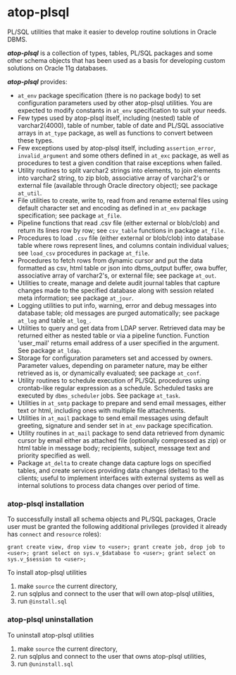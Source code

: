# atop-plsql

PL/SQL utilities that make it easier to develop routine solutions in Oracle DBMS.

***atop-plsql*** is a collection of types, tables, PL/SQL packages and some other schema objects that has been used as a basis for developing custom solutions on Oracle 11g databases.

***atop-plsql*** provides:

* `at_env` package specification (there is no package body) to set configuration parameters used by other atop-plsql utilities. You are expected to modify constants in `at_env` specification to suit your needs.
* Few types used by atop-plsql itself, including (nested) table of varchar2(4000), table of number, table of date and PL/SQL associative arrays in `at_type` package, as well as functions to convert between these types.
* Few exceptions used by atop-plsql itself, including `assertion_error`, `invalid_argument` and some others defined in `at_exc` package, as well as procedures to test a given condition that raise exceptions when failed.
* Utility routines to split varchar2 strings into elements, to join elements into varchar2 string, to zip blob, associative array of varchar2's or external file (available through Oracle directory object); see package `at_util`.
* File utilities to create, write to, read from and rename external files using default character set and encoding as defined in `at_env` package specification; see package `at_file`.
* Pipeline functions that read .csv file (either external or blob/clob) and return its lines row by row; see `csv_table` functions in package `at_file`.
* Procedures to load `.csv` file (either external or blob/clob) into database table where rows represent lines, and columns contain individual values; see `load_csv` procedures in package `at_file`.
* Procedures to fetch rows from dynamic cursor and put the data formatted as csv, html table or json into dbms_output buffer, owa buffer, associative array of varchar2's, or external file; see package `at_out`.
* Utilities to create, manage and delete audit journal tables that capture changes made to the specified database along with session related meta information; see package `at_jour`.
* Logging utilities to put info, warning, error and debug messages into database table; old messages are purged automatically; see package `at_log` and table `at_log_`.
* Utilities to query and get data from LDAP server. Retrieved data may be returned either as nested table or via a pipeline function. Function 'user_mail' returns email address of a user specified in the argument. See package `at_ldap`.
* Storage for configuration parameters set and accessed by owners. Parameter values, depending on parameter nature, may be either retrieved as is, or dynamically evaluated; see package `at_conf`.
* Utility routines to schedule execution of PL/SQL procedures using crontab-like regular expression as a schedule. Scheduled tasks are executed by `dbms_scheduler` jobs. See package `at_task`.
* Utilities in `at_smtp` package to prepare and send email messages, either text or html, including ones with multiple file  attachments.
* Utilities in `at_mail` package to send email messages using default greeting, signature and sender set in `at_env` package specification.
* Utility routines in `at_mail` package to send data retrieved from dynamic cursor by email either as attached file (optionally compressed as zip) or html table in message body; recipients, subject, message text and priority specified as well.
* Package `at_delta` to create change data capture logs on specified tables, and create services providing data changes (deltas) to the clients; useful to implement interfaces with external systems as well as internal solutions to process data changes over period of time.


### atop-plsql installation

To successfully install all schema objects and PL/SQL packages, Oracle user must be granted the following additional privileges (provided it already has `connect` and `resource` roles):

`
grant create view, drop view to <user>;
grant create job, drop job to <user>;
grant select on sys.v_$database to <user>;
grant select on sys.v_$session to <user>;
`

To install atop-plsql utilities
1. make `source` the current directory,
2. run sqlplus and connect to the user that will own atop-plsql utilities,
3. run `@install.sql`


### atop-plsql uninstallation

To uninstall atop-plsql utilities
1. make `source` the current directory,
2. run sqlplus and connect to the user that owns atop-plsql utilities,
3. run `@uninstall.sql`

